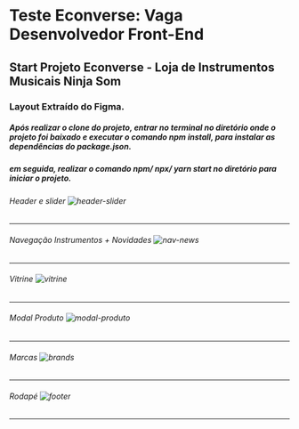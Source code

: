 # Teste Econverse: Vaga Desenvolvedor Front-End


## Start Projeto Econverse - Loja de Instrumentos Musicais Ninja Som 

### Layout Extraído do Figma.

##### Após realizar o clone do projeto, entrar no terminal no diretório onde o projeto foi baixado e executar o comando npm install, para instalar as dependências do package.json.
##### em seguida, realizar o comando npm/ npx/ yarn start no diretório para iniciar o projeto.

###### Header e slider ![header-slider](https://i.postimg.cc/tTTzBMtf/print1.png)
<hr>

###### Navegação Instrumentos + Novidades ![nav-news](https://i.postimg.cc/Xvx8cbFd/print2.png)
<hr>

###### Vitrine ![vitrine](https://i.postimg.cc/zGCpvWGd/print3.png)
<hr>

###### Modal Produto ![modal-produto](https://i.postimg.cc/fTXS4SZ5/print6.png)
<hr>

###### Marcas ![brands](https://i.postimg.cc/FH5DhGNd/print4.png)
<hr>

###### Rodapé ![footer](https://i.postimg.cc/GpbKy2Bb/print5.png)
<hr>


